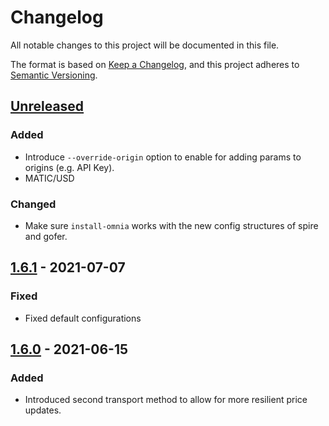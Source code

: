 # Changelog
All notable changes to this project will be documented in this file.

The format is based on [Keep a Changelog](https://keepachangelog.com/en/1.0.0/),
and this project adheres to [Semantic Versioning](https://semver.org/spec/v2.0.0.html).

## [Unreleased]
### Added
- Introduce `--override-origin` option to enable for adding params to origins (e.g. API Key).
- MATIC/USD
### Changed
- Make sure `install-omnia` works with the new config structures of spire and gofer.

## [1.6.1] - 2021-07-07
### Fixed
- Fixed default configurations 

## [1.6.0] - 2021-06-15
### Added
- Introduced second transport method to allow for more resilient price updates.

[Unreleased]: https://github.com/makerdao/oracles-v2/compare/v1.6.1...HEAD
[1.6.1]: https://github.com/makerdao/oracles-v2/compare/v1.6.0...v1.6.1
[1.6.0]: https://github.com/makerdao/oracles-v2/releases/tag/v1.6.0
